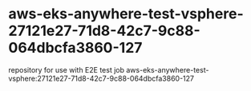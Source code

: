 # aws-eks-anywhere-test-vsphere-27121e27-71d8-42c7-9c88-064dbcfa3860-127
repository for use with E2E test job aws-eks-anywhere-test-vsphere:27121e27-71d8-42c7-9c88-064dbcfa3860-127
